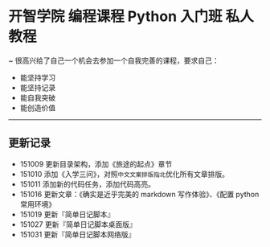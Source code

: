 # 开智学院 编程课程 Python 入门班 私人教程
~ 很高兴给了自己一个机会去参加一个自我完善的课程，要求自己：

- 能坚持学习
- 能坚持记录
- 能自我突破
- 能创造价值

---
## 更新记录  

- 151009 更新目录架构，添加《旅途的起点》章节  
- 151010 添加《入学三问》，对照`中文文案排版指北`优化所有文章排版。
- 151011 添加新的代码任务，添加代码高亮。
- 151016 更新文章：《确实是近乎完美的 markdown 写作体验》、《配置 python 常用环境》
- 151019 更新『简单日记脚本』
- 151027 更新『简单日记脚本桌面版』
- 151031 更新『简单日记脚本网络版』
